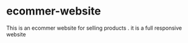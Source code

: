 # ecommer-website
This is an ecommer website for selling products . it is a full responsive website 
